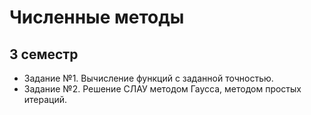 # Численные методы

## 3 семестр
- Задание №1. Вычисление функций с заданной точностью.
- Задание №2. Решение СЛАУ методом Гаусса, методом простых итераций.
